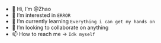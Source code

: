 - 👋 Hi, I’m @Zhao
- 👀 I’m interested in `ERROR`
- 🌱 I’m currently learning `Everything i can get my hands on`
- 💞️ I’m looking to collaborate on anything
- 📫 How to reach me -> `Idk myself`
